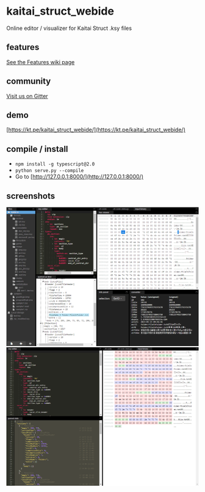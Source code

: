 # kaitai_struct_webide
Online editor / visualizer for Kaitai Struct .ksy files

## features

[See the Features wiki page](https://github.com/koczkatamas/kaitai_struct_webide/wiki/Features)

## community

[Visit us on Gitter](https://gitter.im/kaitai_struct/Lobby)

## demo

[https://kt.pe/kaitai_struct_webide/](https://kt.pe/kaitai_struct_webide/)

## compile / install

- `npm install -g typescript@2.0`
- `python serve.py --compile`
- Go to [http://127.0.0.1:8000/](http://127.0.0.1:8000/)

## screenshots

![Example screenshot of a .zip file](docs/zip_example.png)
![Example screenshot of a .png file](docs/png_example.png)
